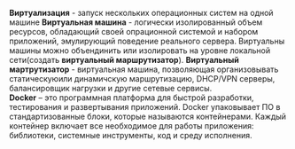 **Виртуализация** - запуск нескольких операционных систем на одной машине
**Виртуальная машина** - логически изолированный объем ресурсов, обладающий своей опрационной системой и набором приложений, эмулирующий поведение реального сервера. Виртуальны машины можно объендинить или изолировать на уровне локальной сети(создать **виртуальный маршрутизатор**).
**Виртуальный мартрутизатор** - виртуальная машина, позволяющая организовывать статическуюили динамичскую маршрутизацию, DHCP/VPN серверы, балансировщик нагрузки и другие сетевые сервисы.  
**Docker** – это программная платформа для быстрой разработки, тестирования и развертывания приложений. Docker упаковывает ПО в стандартизованные блоки, которые называются контейнерами. Каждый контейнер включает все необходимое для работы приложения: библиотеки, системные инструменты, код и среду исполнения.
